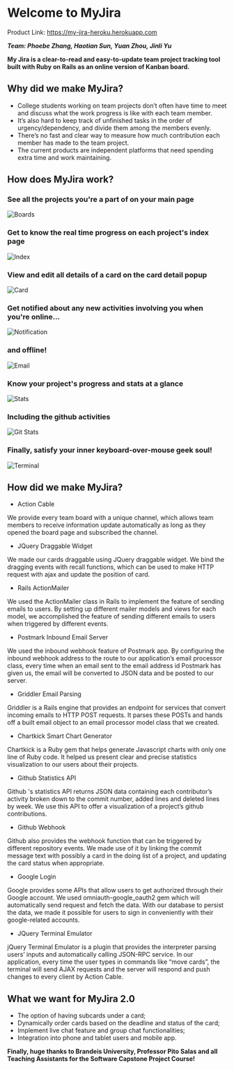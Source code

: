 # Welcome to MyJira
Product Link: https://my-jira-heroku.herokuapp.com

***Team: Phoebe Zhang, Haotian Sun, Yuan Zhou, Jinli Yu***

**My Jira is a clear-to-read and easy-to-update team project tracking tool built with Ruby on Rails as an online version of Kanban board.**

## Why did we make MyJira?

* College students working on team projects don’t often have time to meet and discuss what the work progress is like with each team member.
* It’s also hard to keep track of unfinished tasks in the order of urgency/dependency, and divide them among the members evenly.
* There’s no fast and clear way to measure how much contribution each member has made to the team project.
* The current products are independent platforms that need spending extra time and work maintaining.

## How does MyJira work?
### See all the projects you're a part of on your main page
![Boards](/pics/boards.png)
### Get to know the real time progress on each project's index page
![Index](/pics/index.png)
### View and edit all details of a card on the card detail popup
![Card](/pics/card.png)
### Get notified about any new activities involving you when you're online...
![Notification](/pics/notification.png)
### and offline!
![Email](pics/card_email.png)
### Know your project's progress and stats at a glance
![Stats](pics/stats.png)
### Including the github activities
![Git Stats](pics/github_stats.png)
### Finally, satisfy your inner keyboard-over-mouse geek soul!
![Terminal](pics/terminal.png)

## How did we make MyJira?

* Action Cable

We provide every team board with a unique channel, which allows team members to receive information update automatically as long as they opened the board page and subscribed the channel. 

* JQuery Draggable Widget

We made our cards draggable using JQuery draggable widget. We bind the dragging events with recall functions, which can be used to make HTTP request with ajax and update the position of card.

* Rails ActionMailer

We used the ActionMailer class in Rails to implement the feature of sending emails to users. By setting up different mailer models and views for each model, we accomplished the feature of sending different emails to users when triggered by different events.

* Postmark Inbound Email Server

We used the inbound webhook feature of Postmark app. By configuring the inbound webhook address to the route to our application’s email processor class, every time when an email sent to the email address id Postmark has given us, the email will be converted to JSON data and be posted to our server.

* Griddler Email Parsing

Griddler is a Rails engine that provides an endpoint for services that convert incoming emails to HTTP POST requests. It parses these POSTs and hands off a built email object to an email processor model class that we created.

* Chartkick Smart Chart Generator

Chartkick is a Ruby gem that helps generate Javascript charts with only one line of Ruby code. It helped us present clear and precise statistics visualization to our users about their projects.

* Github Statistics API

Github 's statistics API returns JSON data containing each contributor’s activity broken down to the commit number, added lines and deleted lines by week. We use this API to offer a visualization of a project’s github contributions.

* Github Webhook

Github also provides the webhook function that can be triggered by different repository events. We made use of it by linking the commit message text with possibly a card in the doing list of a project, and updating the card status when appropriate.

* Google Login

Google provides some APIs that allow users to get authorized through their Google account. We used omniauth-google_oauth2 gem which will automatically send request and fetch the data. With our database to persist the data, we made it possible for users to sign in conveniently with their google-related accounts.

* JQuery Terminal Emulator

jQuery Terminal Emulator is a plugin that provides the interpreter parsing users’ inputs and automatically calling JSON-RPC service. In our application, every time the user types in commands like “move cards”, the terminal will send AJAX requests and the server will respond and push changes to every client by Action Cable.  

## What we want for MyJira 2.0
* The option of having subcards under a card;
* Dynamically order cards based on the deadline and status of the card;
* Implement live chat feature and group chat functionalities;
* Integration into phone and tablet users and mobile app.

**Finally, huge thanks to Brandeis University, Professor Pito Salas and all Teaching Assistants for the Software Capstone Project Course!**
